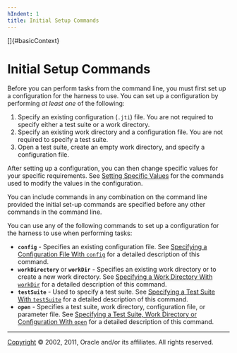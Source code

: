 ```yaml
---
hIndent: 1
title: Initial Setup Commands
---
```


[]{#basicContext}

# Initial Setup Commands

Before you can perform tasks from the command line, you must first set up a configuration for the
harness to use. You can set up a configuration by performing *at least one* of the following:

1.  Specify an existing configuration (`.jti`) file. You are not required to specify either a test
    suite or a work directory.
2.  Specify an existing work directory and a configuration file. You are not required to specify a
    test suite.
3.  Open a test suite, create an empty work directory, and specify a configuration file.

After setting up a configuration, you can then change specific values for your specific
requirements. See [Setting Specific Values](otherConfigValues.html) for the commands used to modify
the values in the configuration.

You can include commands in any combination on the command line provided the initial set-up commands
are specified before any other commands in the command line.

You can use any of the following commands to set up a configuration for the harness to use when
performing tasks:

-   **`config`** - Specifies an existing configuration file. See [Specifying a Configuration File
    With `config`](config.html) for a detailed description of this command.
-   **`workDirectory`** or **`workDir`** - Specifies an existing work directory or to create a new
    work directory. See [Specifying a Work Directory With `workDir`](workdir.html) for a detailed
    description of this command.
-   **`testSuite`** - Used to specify a test suite. See [Specifying a Test Suite With
    `testSuite`](testsuite.html) for a detailed description of this command.
-   **`open`** - Specifies a test suite, work directory, configuration file, or parameter file. See
    [Specifying a Test Suite, Work Directory or Configuration With `open`](open.html) for a detailed
    description of this command.

----------------------------------------------------------------------------------------------------

[Copyright](../copyright.html) © 2002, 2011, Oracle and/or its affiliates. All rights reserved.
